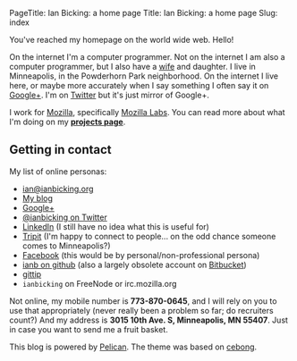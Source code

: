 PageTitle: Ian Bicking: a home page
Title: Ian Bicking: a home page
Slug: index

You've reached my homepage on the world wide web.  Hello!

On the internet I'm a computer programmer.  Not on the internet I am also a computer programmer, but I also have a [wife](http://emilymurphy.com) and daughter. I live in Minneapolis, in the Powderhorn Park neighborhood.  On the internet I live here, or maybe more accurately when I say something I often say it on [Google+](https://plus.google.com/+IanBicking/posts).  I'm on [Twitter](https://twitter.com/ianbicking) but it's just mirror of Google+.

I work for [Mozilla](http://www.mozilla.org/), specifically [Mozilla Labs](https://mozillalabs.com/).  You can read more about what I'm doing on my [**projects page**](/projects.html).

## Getting in contact

My list of online personas:

- [ian@ianbicking.org](mailto:ian@ianbicking.org)
- [My blog](/blog/)
- [Google+](https://plus.google.com/+IanBicking/posts)
- [@ianbicking on Twitter](https://twitter.com/ianbicking)
- [LinkedIn](http://www.linkedin.com/in/ianbicking) (I still have no idea what this is useful for)
- [Tripit](https://www.tripit.com/people/ianb) (I'm happy to connect to people... on the odd chance someone comes to Minneapolis?)
- [Facebook](https://www.facebook.com/ianbicking) (this would be by personal/non-professional persona)
- [ianb on github](https://github.com/ianb/) (also a largely obsolete account on [Bitbucket](https://bitbucket.org/ianb))
- [gittip](https://www.gittip.com/ianbicking/)
- `ianbicking` on FreeNode or irc.mozilla.org

Not online, my mobile number is **773-870-0645**, and I will rely on you to use that appropriately (never really been a problem so far; do recruiters count?)  And my address is **3015 10th Ave. S, Minneapolis, MN 55407**.  Just in case you want to send me a fruit basket.

This blog is powered by [Pelican](http://getpelican.com/).  The theme was based on [cebong](http://github.com/getpelican/pelican-themes).
